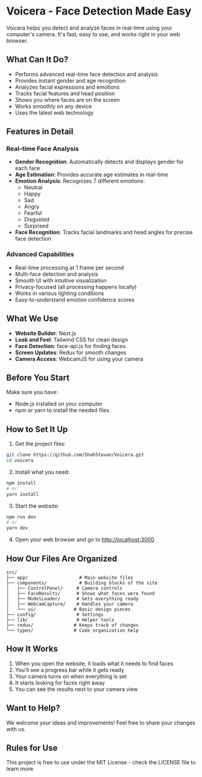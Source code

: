 # Voicera - Face Detection Made Easy

Voicera helps you detect and analyze faces in real-time using your computer's camera. It's fast, easy to use, and works right in your web browser.

## What Can It Do?

- Performs advanced real-time face detection and analysis
- Provides instant gender and age recognition
- Analyzes facial expressions and emotions
- Tracks facial features and head position
- Shows you where faces are on the screen
- Works smoothly on any device
- Uses the latest web technology

## Features in Detail

### Real-time Face Analysis

- **Gender Recognition**: Automatically detects and displays gender for each face
- **Age Estimation**: Provides accurate age estimates in real-time
- **Emotion Analysis**: Recognizes 7 different emotions:
  - Neutral
  - Happy
  - Sad
  - Angry
  - Fearful
  - Disgusted
  - Surprised
- **Face Recognition**: Tracks facial landmarks and head angles for precise face detection

### Advanced Capabilities

- Real-time processing at 1 frame per second
- Multi-face detection and analysis
- Smooth UI with intuitive visualization
- Privacy-focused (all processing happens locally)
- Works in various lighting conditions
- Easy-to-understand emotion confidence scores

## What We Use

- **Website Builder**: Next.js
- **Look and Feel**: Tailwind CSS for clean design
- **Face Detection**: face-api.js for finding faces
- **Screen Updates**: Redux for smooth changes
- **Camera Access**: WebcamJS for using your camera

## Before You Start

Make sure you have:

- Node.js installed on your computer
- npm or yarn to install the needed files

## How to Set It Up

1. Get the project files:

```bash
git clone https://github.com/ShahStavan/Voicera.git
cd voicera
```

2. Install what you need:

```bash
npm install
# or
yarn install
```

3. Start the website:

```bash
npm run dev
# or
yarn dev
```

4. Open your web browser and go to [http://localhost:3000](http://localhost:3000)

## How Our Files Are Organized

```
src/
├── app/                   # Main website files
├── components/            # Building blocks of the site
│   ├── ControlPanel/     # Camera controls
│   ├── FaceResults/      # Shows what faces were found
│   ├── ModelLoader/      # Gets everything ready
│   ├── WebcamCapture/    # Handles your camera
│   └── ui/              # Basic design pieces
├── config/               # Settings
├── lib/                  # Helper tools
├── redux/               # Keeps track of changes
└── types/               # Code organization help
```

## How It Works

1. When you open the website, it loads what it needs to find faces
2. You'll see a progress bar while it gets ready
3. Your camera turns on when everything is set
4. It starts looking for faces right away
5. You can see the results next to your camera view

## Want to Help?

We welcome your ideas and improvements! Feel free to share your changes with us.

## Rules for Use

This project is free to use under the MIT License - check the LICENSE file to learn more
